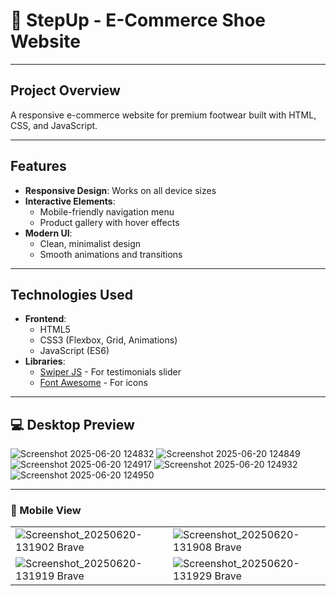 # 👟 StepUp - E-Commerce Shoe Website

---

## Project Overview

A responsive e-commerce website for premium footwear built with HTML, CSS, and JavaScript.

---

## Features

- **Responsive Design**: Works on all device sizes
- **Interactive Elements**:
  - Mobile-friendly navigation menu
  - Product gallery with hover effects
- **Modern UI**:
  - Clean, minimalist design
  - Smooth animations and transitions

---

## Technologies Used

- **Frontend**:
  - HTML5
  - CSS3 (Flexbox, Grid, Animations)
  - JavaScript (ES6)
- **Libraries**:
  - [Swiper JS](https://swiperjs.com/) - For testimonials slider
  - [Font Awesome](https://fontawesome.com/) - For icons

---

## 💻 Desktop Preview

![Screenshot 2025-06-20 124832](https://github.com/user-attachments/assets/38dc8b9f-9783-49ba-b18e-cf45a0fd8d0a)
![Screenshot 2025-06-20 124849](https://github.com/user-attachments/assets/6a7c5f8e-eed0-4b72-98b9-f9cdcb5d5af6)
![Screenshot 2025-06-20 124917](https://github.com/user-attachments/assets/71fdb9a1-768f-45fd-828c-564cf601689b)
![Screenshot 2025-06-20 124932](https://github.com/user-attachments/assets/e39df582-eb08-494c-a914-5aab5d5ecf98)
![Screenshot 2025-06-20 124950](https://github.com/user-attachments/assets/0b2db019-ead3-41b9-a044-5eebd1fa1507)

---


### 📱 Mobile View

| | |
|---|---|
![Screenshot_20250620-131902 Brave](https://github.com/user-attachments/assets/89a41a66-9d11-4ebe-bdcd-2ea73bd68b69) | ![Screenshot_20250620-131908 Brave](https://github.com/user-attachments/assets/90616fa3-6c22-4b53-b7c6-75562fbd555b) |
![Screenshot_20250620-131919 Brave](https://github.com/user-attachments/assets/5b97b9d6-d436-4310-83b8-fad3250ed241) | ![Screenshot_20250620-131929 Brave](https://github.com/user-attachments/assets/74dcef13-c10d-47a1-84d7-c18bd948df30) |

